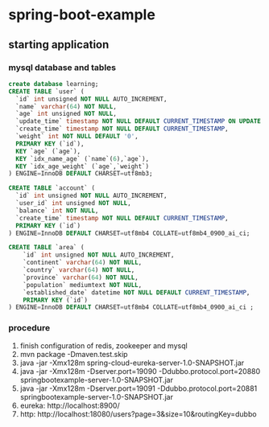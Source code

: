# spring-boot-example

## starting application

### mysql database and tables
```sql
create database learning;
CREATE TABLE `user` (
  `id` int unsigned NOT NULL AUTO_INCREMENT,
  `name` varchar(64) NOT NULL,
  `age` int unsigned NOT NULL,
  `update_time` timestamp NOT NULL DEFAULT CURRENT_TIMESTAMP ON UPDATE CURRENT_TIMESTAMP,
  `create_time` timestamp NOT NULL DEFAULT CURRENT_TIMESTAMP,
  `weight` int NOT NULL DEFAULT '0',
  PRIMARY KEY (`id`),
  KEY `age` (`age`),
  KEY `idx_name_age` (`name`(6),`age`),
  KEY `idx_age_weight` (`age`,`weight`)
) ENGINE=InnoDB DEFAULT CHARSET=utf8mb3;

CREATE TABLE `account` (
  `id` int unsigned NOT NULL AUTO_INCREMENT,
  `user_id` int unsigned NOT NULL,
  `balance` int NOT NULL,
  `create_time` timestamp NOT NULL DEFAULT CURRENT_TIMESTAMP,
  PRIMARY KEY (`id`)
) ENGINE=InnoDB DEFAULT CHARSET=utf8mb4 COLLATE=utf8mb4_0900_ai_ci;

CREATE TABLE `area` (
    `id` int unsigned NOT NULL AUTO_INCREMENT,
    `continent` varchar(64) NOT NULL,
    `country` varchar(64) NOT NULL,
    `province` varchar(64) NOT NULL,
    `population` mediumtext NOT NULL,
    `established_date` datetime NOT NULL DEFAULT CURRENT_TIMESTAMP,
    PRIMARY KEY (`id`)
) ENGINE=InnoDB DEFAULT CHARSET=utf8mb4 COLLATE=utf8mb4_0900_ai_ci ;
```

### procedure

1. finish configuration of redis, zookeeper and mysql
2. mvn package -Dmaven.test.skip
3. java -jar -Xmx128m spring-cloud-eureka-server-1.0-SNAPSHOT.jar
4. java -jar -Xmx128m -Dserver.port=19090 -Ddubbo.protocol.port=20880 springbootexample-server-1.0-SNAPSHOT.jar
5. java -jar -Xmx128m -Dserver.port=19091 -Ddubbo.protocol.port=20881  springbootexample-server-1.0-SNAPSHOT.jar
6. eureka: http://localhost:8900/
7. http: http://localhost:18080/users?page=3&size=10&routingKey=dubbo